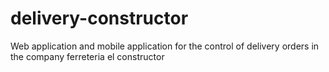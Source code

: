 # delivery-constructor
Web application and mobile application for the control of delivery orders in the company ferreteria el constructor

